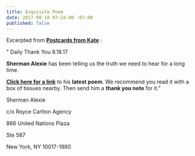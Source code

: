 ```yaml
---
title: Exquisite Poem
date: 2017-08-18 07:24:00 -07:00
published: false
---
```


Excerpted from [**Postcards from Kate**](https://www.postcardsfromkate.org/) :
 
"  Daily Thank You 8.18.17
 
**Sherman Alexie** has been telling us the truth we need to hear for a long time. 

[**Click here for a link**](https://earlybirdbooks.com/hymn-a-new-poem-by-sherman-alexie) to his **latest poem**. We recommend you read it with a box of tissues nearby. Then send him a **thank you note** for it."

Sherman Alexie

c/o Royce Carlton Agency

866 United Nations Plaza

Ste 587

New York, NY 10017-1880

> 
